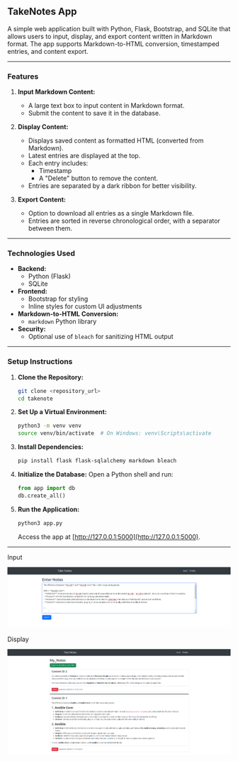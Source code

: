 ## **TakeNotes App**

A simple web application built with Python, Flask, Bootstrap, and SQLite that allows users to input, display, and export content written in Markdown format. The app supports Markdown-to-HTML conversion, timestamped entries, and content export.

---

### **Features**

1. **Input Markdown Content:**
   - A large text box to input content in Markdown format.
   - Submit the content to save it in the database.

2. **Display Content:**
   - Displays saved content as formatted HTML (converted from Markdown).
   - Latest entries are displayed at the top.
   - Each entry includes:
     - Timestamp
     - A "Delete" button to remove the content.
   - Entries are separated by a dark ribbon for better visibility.

3. **Export Content:**
   - Option to download all entries as a single Markdown file.
   - Entries are sorted in reverse chronological order, with a separator between them.

---

### **Technologies Used**

- **Backend:**
  - Python (Flask)
  - SQLite
- **Frontend:**
  - Bootstrap for styling
  - Inline styles for custom UI adjustments
- **Markdown-to-HTML Conversion:**
  - `markdown` Python library
- **Security:**
  - Optional use of `bleach` for sanitizing HTML output

---

### **Setup Instructions**

1. **Clone the Repository:**
   ```bash
   git clone <repository_url>
   cd takenote
   ```

2. **Set Up a Virtual Environment:**
   ```bash
   python3 -m venv venv
   source venv/bin/activate  # On Windows: venv\Scripts\activate
   ```

3. **Install Dependencies:**
   ```bash
   pip install flask flask-sqlalchemy markdown bleach
   ```

4. **Initialize the Database:**
   Open a Python shell and run:
   ```python
   from app import db
   db.create_all()
   ```

5. **Run the Application:**
   ```bash
   python3 app.py
   ```
   Access the app at [http://127.0.0.1:5000](http://127.0.0.1:5000).

---

Input

![Input Example ](./input.png)

Display

![Display Example ](./display.png)
